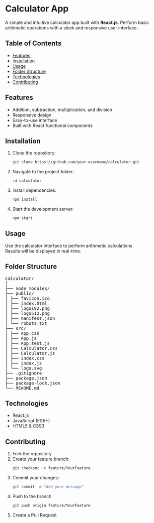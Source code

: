 # Calculator App

A simple and intuitive calculator app built with **React.js**. Perform basic arithmetic operations with a sleek and responsive user interface.

## Table of Contents
- [Features](#features)
- [Installation](#installation)
- [Usage](#usage)
- [Folder Structure](#folder-structure)
- [Technologies](#technologies)
- [Contributing](#contributing)

## Features
- Addition, subtraction, multiplication, and division
- Responsive design
- Easy-to-use interface
- Built with React functional components

## Installation
1. Clone the repository:
    ```bash
    git clone https://github.com/your-username/calculator.git
    ```
2. Navigate to the project folder:
    ```bash
    cd calculator
    ```
3. Install dependencies:
    ```bash
    npm install
    ```
4. Start the development server:
    ```bash
    npm start
    ```

## Usage
Use the calculator interface to perform arithmetic calculations.  
Results will be displayed in real-time.

## Folder Structure
<pre>
Calculator/
│
├── node_modules/
├── public/
│ ├── favicon.ico
│ ├── index.html
│ ├── logo192.png
│ ├── logo512.png
│ ├── manifest.json
│ └── robots.txt
├── src/
│ ├── App.css
│ ├── App.js
│ ├── App.test.js
│ ├── Calculator.css
│ ├── Calculator.js
│ ├── index.css
│ ├── index.js
│ └── logo.svg
├── .gitignore
├── package.json
├── package-lock.json
└── README.md
</pre>

## Technologies
- React.js
- JavaScript (ES6+)
- HTML5 & CSS3

## Contributing
1.  Fork the repository
2.  Create your feature branch:
    ```bash
    git checkout -b feature/YourFeature
    ```
3.  Commit your changes:
    ```bash
    git commit -m "Add your message"
    ```
4.  Push to the branch:
    ```bash
    git push origin feature/YourFeature
    ```
5.  Create a Pull Request
